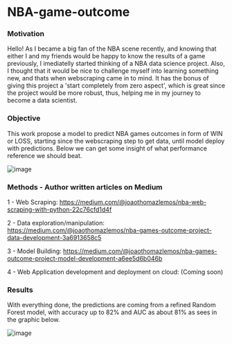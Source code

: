 # NBA-game-outcome

### Motivation

Hello! As I became a big fan of the NBA scene recently, and knowing that either I and my friends would be happy to know the results of a game previously,
I imediatelly started thinking of a NBA data science project.
Also, I thought that it would be nice to challenge myself into learning something new, and thats when webscraping came in to mind. It has the bonus of giving this project a 'start completely from zero aspect', which is great since the project would be more robust, thus, helping me in my journey to become a data scientist.

### Objective

This work propose a model to predict NBA games outcomes in form of WIN or LOSS, starting since the webscraping step to get data,
until model deploy with predictions. Below we can get some insight of what performance reference we should beat.

![image](https://github.com/joaothomazlemos/NBA-game-outcome/assets/62029505/540331f0-d7ed-4e8f-a247-892465fbaf31)



### Methods  - Author written articles on Medium


1 - Web Scraping: https://medium.com/@joaothomazlemos/nba-web-scraping-with-python-22c76cfd1d4f

2 - Data exploration/manipulation: https://medium.com/@joaothomazlemos/nba-games-outcome-project-data-development-3a6913658c5

3 - Model Building: https://medium.com/@joaothomazlemos/nba-games-outcome-project-model-development-a6ee5d6b046b

4 - Web Application development and deployment on cloud: (Coming soon)

### Results


With everything done, the predictions are coming from a refined Random Forest model, with accuracy up to 82% and AUC as about 81% as sees in the graphic below.

![image](https://github.com/joaothomazlemos/NBA-game-outcome/assets/62029505/728954f0-8e39-44e0-b4e6-de971cc01e30)



